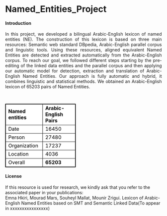 # Named_Entities_Project

<h4>Introduction</h4>

<p align="justify"> In this project, we developed a bilingual Arabic-English lexicon of named entities (NE). The construction of this lexicon is based on three main resources: Semantic web standard DBpedia, Arabic-English parallel corpus and linguistic tools. Using these resources, aligned equivalent Named Entities are detected and extracted automatically from the Arabic-English corpus. To reach our goal, we followed different steps starting by the pre-editing of the linked data entities and the parallel corpus and then applying our automatic model for detection, extraction and translation of Arabic-English Named Entities. Our approach is fully automatic and hybrid, it combines linguistic and statistical methods. We obtained an Arabic-English lexicon of 65203 pairs of Named Entities.</p>
<br>

<table border="1" style="background-color:#FFFFFF;border-collapse:collapse;border:1px solid #000000;color:#000000;width:45%" cellpadding="3" cellspacing="3">
	<tr>
		<td><b>Named entities</b></td>
		<td><b>Arabic-English Pairs</b></td>
	</tr>
	<tr>
		<td>Date</td>
		<td>16450</td>
	</tr>
	<tr>
		<td>Person</td>
		<td>27480</td>
	</tr>
	<tr>
		<td>Organization</td>
		<td>17237</td>
	</tr>
	<tr>
		<td>Location</td>
		<td>4036</td>
	</tr>
	<tr>
		<td>Overall</td>
		<td><b>65203</b></td>
	</tr>
</table>



<h4>License</h4>

If this resource is used for research, we kindly ask that you refer to the associated paper in your publications:<br>
Emna Hkiri, Mourad Mars, Souheyl Mallat, Mounir Zrigui. Lexicon of Arabic-English Named Entities based on SMT and Semantic Linked Data(To appear in xxxxxxxxxxxxxxxx)